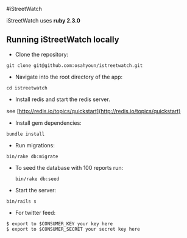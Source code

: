 #iStreetWatch

iStreetWatch uses __ruby 2.3.0__

## Running iStreetWatch locally

* Clone the repository:

 `git clone git@github.com:osahyoun/istreetwatch.git`

* Navigate into the root directory of the app:

 `cd istreetwatch`

* Install redis and start the redis server.

 see [http://redis.io/topics/quickstart](http://redis.io/topics/quickstart)

* Install gem dependencies:

 `bundle install`

* Run migrations:

 `bin/rake db:migrate`

* To seed the database with 100 reports run:

  `bin/rake db:seed`

* Start the server:

 `bin/rails s`

 * For twitter feed:
 ```
 $ export to $CONSUMER_KEY your key here
 $ export to $CONSUMER_SECRET your secret key here
 ```
